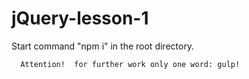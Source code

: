 # jQuery-lesson-1


Start command "npm i" in the root directory.

      Attention!  for further work only one word: gulp!

